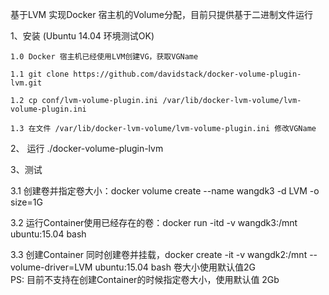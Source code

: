 基于LVM 实现Docker 宿主机的Volume分配，目前只提供基于二进制文件运行  

1、安装 (Ubuntu 14.04 环境测试OK)  

    1.0 Docker 宿主机已经使用LVM创建VG，获取VGName  
    
    1.1 git clone https://github.com/davidstack/docker-volume-plugin-lvm.git   
    
    1.2 cp conf/lvm-volume-plugin.ini /var/lib/docker-lvm-volume/lvm-volume-plugin.ini  
    
    1.3 在文件 /var/lib/docker-lvm-volume/lvm-volume-plugin.ini 修改VGName  
    
2、 运行 ./docker-volume-plugin-lvm   

3、测试   

   3.1 创建卷并指定卷大小：docker volume create --name wangdk3 -d LVM -o size=1G   
   
   3.2 运行Container使用已经存在的卷：docker run -itd -v wangdk3:/mnt ubuntu:15.04 bash   
   
   3.3 创建Container 同时创建卷并挂载，docker create -it -v wangdk2:/mnt --volume-driver=LVM ubuntu:15.04 bash  卷大小使用默认值2G  
  PS:
   目前不支持在创建Container的时候指定卷大小，使用默认值 2Gb
   
    
